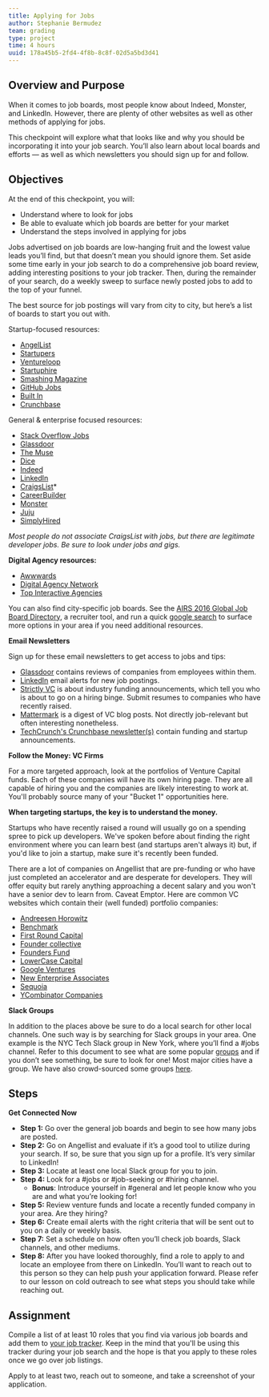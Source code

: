 ```yaml
---
title: Applying for Jobs
author: Stephanie Bermudez
team: grading
type: project
time: 4 hours
uuid: 178a45b5-2fd4-4f8b-8c8f-02d5a5bd3d41
---
```


## Overview and Purpose

When it comes to job boards, most people know about Indeed, Monster, and LinkedIn. However, there are plenty of other websites as well as other methods of applying for jobs.
 
This checkpoint will explore what that looks like and why you should be incorporating it into your job search. You’ll also learn about local boards and efforts — as well as which newsletters you should sign up for and follow.

## Objectives

At the end of this checkpoint, you will:

- Understand where to look for jobs
- Be able to evaluate which job boards are better for your market
- Understand the steps involved in applying for jobs

Jobs advertised on job boards are low-hanging fruit and the lowest value leads you’ll find, but that doesn’t mean you should ignore them. Set aside some time early in your job search to do a comprehensive job board review, adding interesting positions to your job tracker. Then, during the remainder of your search, do a weekly sweep to surface newly posted jobs to add to the top of your funnel.

The best source for job postings will vary from city to city, but here’s a list of boards to start you out with.

Startup-focused resources:

- [AngelList](https://angel.co/jobs)
- [Startupers](https://www.startupers.com/)
- [Ventureloop](http://ventureloop.com/ventureloop/home.php)
- [Startuphire](http://www.startuphire.com/)
- [Smashing Magazine](http://jobs.smashingmagazine.com/all/programming)
- [GitHub Jobs](https://jobs.github.com/)
- [Built In](http://www.builtin.com/)
- [Crunchbase](https://www.crunchbase.com/product/jobs#/entity)
  

General & enterprise focused resources:

- [Stack Overflow Jobs](https://stackoverflow.com/jobs)
- [Glassdoor](https://www.glassdoor.com/Job/index.htm)
- [The Muse](https://www.themuse.com/jobs?filter=true)
- [Dice](http://www.dice.com/)
- [Indeed](http://www.indeed.com/q-Javascript-jobs.html)
- [LinkedIn](https://www.linkedin.com/jobs/)
- [CraigsList](https://craigslist.org/search/jjj?sort=date&query=javascript)*
- [CareerBuilder](http://www.careerbuilder.com/)
- [Monster](http://www.monster.com/)
- [Juju](http://www.juju.com/)
- [SimplyHired](http://simplyhired.com/)


*Most people do not associate CraigsList with jobs, but there are legitimate developer jobs. Be sure to look under jobs and gigs.*
  

**Digital Agency resources:**

- [Awwwards](http://www.awwwards.com/jobs/)
- [Digital Agency Network](http://digitalagencynetwork.com/jobs/)
- [Top Interactive Agencies](http://www.topinteractiveagencies.com/digital-directory/north-america/united-states/)
  

You can also find city-specific job boards. See the [AIRS 2016 Global Job Board Directory](https://drive.google.com/file/d/0B-3rU60rpClXT09YOElQVzJYNFk/view), a recruiter tool, and run a quick [google search](http://bit.ly/2M69978) to surface more options in your area if you need additional resources.

**Email Newsletters**

Sign up for these email newsletters to get access to jobs and tips:

- [Glassdoor](http://www.glassdoor.com/Job/index.htm) contains reviews of companies from employees within them.
- [LinkedIn](http://help.linkedin.com/app/answers/detail/a_id/20709) email alerts for new job postings.
- [Strictly VC](http://www.strictlyvc.com/) is about industry funding announcements, which tell you who is about to go on a hiring binge. Submit resumes to companies who have recently raised.
- [Mattermark](http://mattermark.com/app/Newsletter) is a digest of VC blog posts. Not directly job-relevant but often interesting nonetheless.
- [TechCrunch's Crunchbase newsletter(s)](http://link.crunchbase.com/join/subscribe) contain funding and startup announcements.
  
**Follow the Money: VC Firms**

For a more targeted approach, look at the portfolios of Venture Capital funds. Each of these companies will have its own hiring page. They are all capable of hiring you and the companies are likely interesting to work at. You'll probably source many of your "Bucket 1" opportunities here.

**When targeting startups, the key is to understand the money.**

Startups who have recently raised a round will usually go on a spending spree to pick up developers. We've spoken before about finding the right environment where you can learn best (and startups aren't always it) but, if you'd like to join a startup, make sure it's recently been funded.

There are a lot of companies on Angellist that are pre-funding or who have just completed an accelerator and are desperate for developers. They will offer equity but rarely anything approaching a decent salary and you won't have a senior dev to learn from. Caveat Emptor.
Here are common VC websites which contain their (well funded) portfolio companies:

- [Andreesen Horowitz](http://a16z.com/portfolio/)
- [Benchmark](https://twitter.com/benchmark/lists/current-venture-portfolio)
- [First Round Capital](http://firstround.com/companies#location)
- [Founder collective](http://www.foundercollective.com/collective)
- [Founders Fund](http://ventureloop.com/foundersfund2011/)
- [LowerCase Capital](http://lowercasecapital.com/posse/)
- [Google Ventures](http://www.gv.com/portfolio/)
- [New Enterprise Associates](http://www.nea.com/portfolio)
- [Sequoia](http://jobs.sequoiacap.com/careers_home.php)
- [YCombinator Companies](http://yclist.com/)

**Slack Groups**

In addition to the places above be sure to do a local search for other local channels. One such way is by searching for Slack groups in your area. One example is the NYC Tech Slack group in New York, where you’ll find a #jobs channel. Refer to this document to see what are some popular [groups](https://blog.standuply.com/the-ultimate-list-of-400-slack-communities-2a7f3954f1d3) and if you don’t see something, be sure to look for one! Most major cities have a group. We have also crowd-sourced some groups [here](https://docs.google.com/document/d/1lAzwPrCBWuB56fkRH5275JA3q2rEPHKdiGm7rk2YbD4/edit).
 
## Steps

**Get Connected Now**

- **Step 1:** Go over the general job boards and begin to see how many jobs are posted.
- **Step 2:** Go on Angellist and evaluate if it’s a good tool to utilize during your search.
If so, be sure that you sign up for a profile. It’s very similar to LinkedIn!
- **Step 3:** Locate at least one local Slack group for you to join.
- **Step 4:** Look for a #jobs or #job-seeking or #hiring channel.
    - **Bonus**: Introduce yourself in #general and let people know who you are and what you’re looking for!
- **Step 5:** Review venture funds and locate a recently funded company in your area. Are they hiring?
- **Step 6:** Create email alerts with the right criteria that will be sent out to you on a daily or weekly basis.
- **Step 7:** Set a schedule on how often you’ll check job boards, Slack channels, and other mediums.
- **Step 8:** After you have looked thoroughly, find a role to apply to and locate an employee from there on LinkedIn. You’ll want to reach out to this person so they can help push your application forward. Please refer to our lesson on cold outreach to see what steps you should take while reaching out.

## Assignment

Compile a list of at least 10 roles that you find via various job boards and add them to [your job tracker](https://docs.google.com/spreadsheets/d/1HzpWzZEkkzuaCCnsRzpjTCbza_KQoVfTPGkQA7bh8bg/edit#gid=1154227907). Keep in the mind that you'll be using this tracker during your job search and the hope is that you apply to these roles once we go over job listings. 

Apply to at least two, reach out to someone, and take a screenshot of your application.

